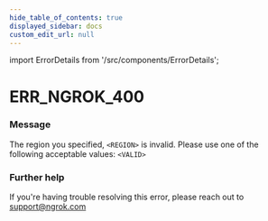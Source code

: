 ```yaml
---
hide_table_of_contents: true
displayed_sidebar: docs
custom_edit_url: null
---
```


import ErrorDetails from '/src/components/ErrorDetails';

# ERR_NGROK_400

### Message
The region you specified, `<REGION>` is invalid. Please use one of the following acceptable values: `<VALID>`

### Further help
If you're having trouble resolving this error, please reach out to [support@ngrok.com](mailto:support@ngrok.com?subject=Help%20with%20ERR_NGROK_400)

<ErrorDetails error='err_ngrok_400' />
